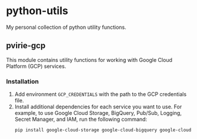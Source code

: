 # python-utils

My personal collection of python utility functions.

## pvirie-gcp

This module contains utility functions for working with Google Cloud Platform (GCP) services.

### Installation

1. Add environment `GCP_CREDENTIALS` with the path to the GCP credentials file.
2. Install additional dependencies for each service you want to use. For example, to use Google Cloud Storage, BigQuery, Pub/Sub, Logging, Secret Manager, and IAM, run the following command:
    ```bash
    pip install google-cloud-storage google-cloud-bigquery google-cloud-pubsub google-cloud-logging google-cloud-secret-manager google-cloud-iam
    ```

